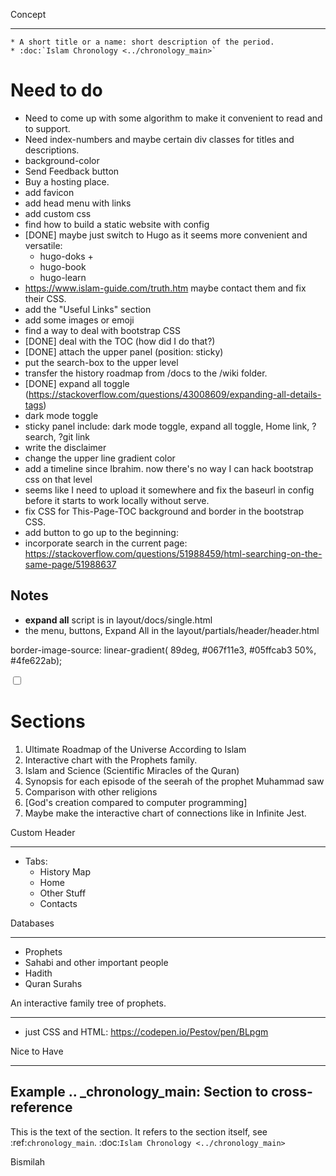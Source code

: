 Concept
***********

	* A short title or a name: short description of the period.
	* :doc:`Islam Chronology <../chronology_main>`

Need to do
===========
* Need to come up with some algorithm to make it convenient to read and to support.
* Need index-numbers and maybe certain div classes for titles and descriptions.
* background-color
* Send Feedback button
* Buy a hosting place.
* add favicon
* add head menu with links
* add custom css
* find how to build a static website with config
* [DONE] maybe just switch to Hugo as it seems more convenient and versatile:
	* hugo-doks +
	* hugo-book
	* hugo-learn
* https://www.islam-guide.com/truth.htm maybe contact them and fix their CSS.
* add the "Useful Links" section
* add some images or emoji
* find a way to deal with bootstrap CSS
* [DONE] deal with the TOC (how did I do that?)
* [DONE] attach the upper panel (position: sticky)
* put the search-box to the upper level
* transfer the history roadmap from /docs to the /wiki folder.
* [DONE] expand all toggle (https://stackoverflow.com/questions/43008609/expanding-all-details-tags)
* dark mode toggle
* sticky panel include: dark mode toggle, expand all toggle, Home link, ?search, ?git link
* write the disclaimer
* change the upper line gradient color
* add a timeline since Ibrahim. now there's no way I can hack bootstrap css on that level
* seems like I need to upload it somewhere and fix the baseurl in config before it starts to work locally without serve.
* fix CSS for This-Page-TOC background and border in the bootstrap CSS.
* add button to go up to the beginning: 
* incorporate search in the current page: https://stackoverflow.com/questions/51988459/html-searching-on-the-same-page/51988637


## Notes
* **expand all** script is in layout/docs/single.html
* the menu, buttons, Expand All in the layout/partials/header/header.html



border-image-source: linear-gradient(
89deg, #067f11e3, #05ffcab3 50%, #4fe622ab);

<label class="switch">
  <input type="checkbox">
  <span class="slider round"></span>
</label>


Sections
===========
1. Ultimate Roadmap of the Universe According to Islam
2. Interactive chart with the Prophets family.
3. Islam and Science (Scientific Miracles of the Quran)
4. Synopsis for each episode of the seerah of the prophet Muhammad saw
5. Comparison with other religions
6. [God's creation compared to computer programming]
7. Maybe make the interactive chart of connections like in Infinite Jest.


Custom Header
****************************
* Tabs: 
	* History Map
	* Home
	* Other Stuff
	* Contacts

Databases
****************************
* Prophets
* Sahabi and other important people
* Hadith
* Quran Surahs

An interactive family tree of prophets.
****************************
*  just CSS and HTML: https://codepen.io/Pestov/pen/BLpgm


Nice to Have
****************************




Example
.. _chronology_main:
Section to cross-reference
--------------------------
This is the text of the section.
It refers to the section itself, see :ref:`chronology_main`.
:doc:`Islam Chronology <../chronology_main>` 

Bismilah
